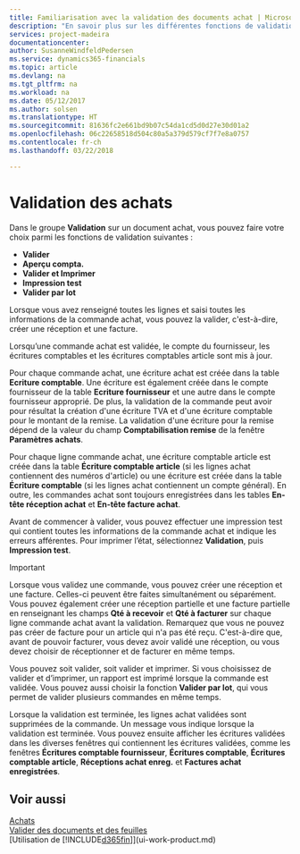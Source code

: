 ```yaml
---
title: Familiarisation avec la validation des documents achat | Microsoft Docs
description: "En savoir plus sur les différentes fonctions de validation pour valider des documents achat."
services: project-madeira
documentationcenter: 
author: SusanneWindfeldPedersen
ms.service: dynamics365-financials
ms.topic: article
ms.devlang: na
ms.tgt_pltfrm: na
ms.workload: na
ms.date: 05/12/2017
ms.author: solsen
ms.translationtype: HT
ms.sourcegitcommit: 81636fc2e661bd9b07c54da1cd5d0d27e30d01a2
ms.openlocfilehash: 06c22658518d504c80a5a379d579cf7f7e8a0757
ms.contentlocale: fr-ch
ms.lasthandoff: 03/22/2018

---
```

# <a name="posting-purchases"></a>Validation des achats
Dans le groupe **Validation** sur un document achat, vous pouvez faire votre choix parmi les fonctions de validation suivantes :

* **Valider**
* **Aperçu compta.**
* **Valider et Imprimer**
* **Impression test**
* **Valider par lot**

Lorsque vous avez renseigné toutes les lignes et saisi toutes les informations de la commande achat, vous pouvez la valider, c'est-à-dire, créer une réception et une facture.

Lorsqu’une commande achat est validée, le compte du fournisseur, les écritures comptables et les écritures comptables article sont mis à jour.

Pour chaque commande achat, une écriture achat est créée dans la table **Ecriture comptable**. Une écriture est également créée dans le compte fournisseur de la table **Ecriture fournisseur** et une autre dans le compte fournisseur approprié. De plus, la validation de la commande peut avoir pour résultat la création d'une écriture TVA et d'une écriture comptable pour le montant de la remise. La validation d'une écriture pour la remise dépend de la valeur du champ **Comptabilisation remise** de la fenêtre **Paramètres achats**.

Pour chaque ligne commande achat, une écriture comptable article est créée dans la table **Écriture comptable article** (si les lignes achat contiennent des numéros d'article) ou une écriture est créée dans la table **Écriture comptable** (si les lignes achat contiennent un compte général). En outre, les commandes achat sont toujours enregistrées dans les tables **En-tête réception achat** et **En-tête facture achat**.

Avant de commencer à valider, vous pouvez effectuer une impression test qui contient toutes les informations de la commande achat et indique les erreurs afférentes. Pour imprimer l’état, sélectionnez **Validation**, puis **Impression test**.

> [!IMPORTANT]  
>   Lorsque vous validez une commande, vous pouvez créer une réception et une facture. Celles-ci peuvent être faites simultanément ou séparément. Vous pouvez également créer une réception partielle et une facture partielle en renseignant les champs **Qté à recevoir** et **Qté à facturer** sur chaque ligne commande achat avant la validation. Remarquez que vous ne pouvez pas créer de facture pour un article qui n'a pas été reçu. C'est-à-dire que, avant de pouvoir facturer, vous devez avoir validé une réception, ou vous devez choisir de réceptionner et de facturer en même temps.

Vous pouvez soit valider, soit valider et imprimer. Si vous choisissez de valider et d’imprimer, un rapport est imprimé lorsque la commande est validée. Vous pouvez aussi choisir la fonction **Valider par lot**, qui vous permet de valider plusieurs commandes en même temps.

Lorsque la validation est terminée, les lignes achat validées sont supprimées de la commande. Un message vous indique lorsque la validation est terminée. Vous pouvez ensuite afficher les écritures validées dans les diverses fenêtres qui contiennent les écritures validées, comme les fenêtres **Écritures comptable fournisseur**, **Écritures comptable**, **Écritures comptable article**, **Réceptions achat enreg.** et **Factures achat enregistrées**.

## <a name="see-also"></a>Voir aussi
[Achats](purchasing-manage-purchasing.md)  
[Valider des documents et des feuilles](ui-post-documents-journals.md)  
[Utilisation de [!INCLUDE[d365fin](includes/d365fin_md.md)]](ui-work-product.md)


